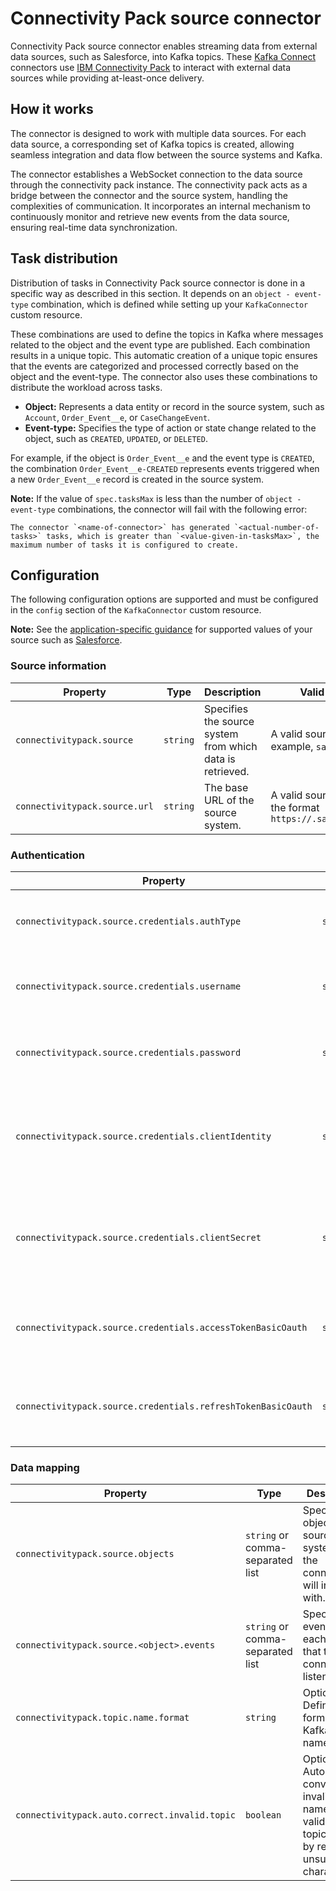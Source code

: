 # Connectivity Pack source connector

Connectivity Pack source connector enables streaming data from external data sources, such as Salesforce, into Kafka topics. These [Kafka Connect](http://kafka.apache.org/documentation.html#connect) connectors use [IBM Connectivity Pack](../ibm-connectivity-pack/README.md) to interact with external data sources while providing at-least-once delivery.

## How it works

The connector is designed to work with multiple data sources. For each data source, a corresponding set of Kafka topics is created, allowing seamless integration and data flow between the source systems and Kafka.

The connector establishes a WebSocket connection to the data source through the connectivity pack instance. The connectivity pack acts as a bridge between the connector and the source system, handling the complexities of communication. It incorporates an internal mechanism to continuously monitor and retrieve new events from the data source, ensuring real-time data synchronization.

## Task distribution

Distribution of tasks in Connectivity Pack source connector is done in a specific way as described in this section. It depends on an `object - event-type` combination, which is defined while setting up your `KafkaConnector` custom resource.

These combinations are used to define the topics in Kafka where messages related to the object and the event type are published. Each combination results in a unique topic. This automatic creation of a unique topic ensures that the events are categorized and processed correctly based on the object and the event-type. The connector also uses these combinations to distribute the workload across tasks.

- **Object:** Represents a data entity or record in the source system, such as `Account`, `Order_Event__e`, or `CaseChangeEvent`.
- **Event-type:** Specifies the type of action or state change related to the object, such as `CREATED`, `UPDATED`, or `DELETED`.

For example, if the object is `Order_Event__e` and the event type is `CREATED`, the combination `Order_Event__e-CREATED` represents events triggered when a new `Order_Event__e` record is created in the source system.

**Note:** If the value of `spec.tasksMax` is less than the number of `object - event-type` combinations, the connector will fail with the following error:

```shell
The connector `<name-of-connector>` has generated `<actual-number-of-tasks>` tasks, which is greater than `<value-given-in-tasksMax>`, the maximum number of tasks it is configured to create.
```

## Configuration

The following configuration options are supported and must be configured in the `config` section of the `KafkaConnector` custom resource.


**Note:** See the [application-specific guidance](../applications/) for supported values of your source such as [Salesforce](../applications/salesforce.md).

### Source information

| Property | Type  | Description | Valid values |
| --- | --- | --- | --- |
| `connectivitypack.source` | `string` | Specifies the source system from which data is retrieved. | A valid source, for example, `salesforce` |
| `connectivitypack.source.url` | `string` | The base URL of the source system. | A valid source URL in the format `https://.salesforce.com` |

### Authentication

| Property | Type | Description | Valid values |
| --- | --- | --- | --- |
| `connectivitypack.source.credentials.authType` | `string` | Specifies the authentication type for the source system. | Supported types, for example, `OAUTH2_PASSWORD` or `BASIC_OAUTH` |
| `connectivitypack.source.credentials.username` | `string` | The username used for authentication. Required for `OAUTH2_PASSWORD`. | The username used for authentication. |
| `connectivitypack.source.credentials.password` | `string` | The password used for authentication. Required for `OAUTH2_PASSWORD`. | The password used for authentication. |
| `connectivitypack.source.credentials.clientIdentity` | `string`  | The client ID of the source application's connected app. Required for both `OAUTH2_PASSWORD` and `BASIC_OAUTH`. | The client ID of the source application's connected app. |
| `connectivitypack.source.credentials.clientSecret` | `string`  | The client secret of the source application's connected app. Required for both `OAUTH2_PASSWORD` and `BASIC_OAUTH`. | The client secret of the source application's connected app. |
| `connectivitypack.source.credentials.accessTokenBasicOauth` | `string` | The OAuth access token used for authentication. Required for `BASIC_OAUTH`. | The OAuth access token used for authentication. |
| `connectivitypack.source.credentials.refreshTokenBasicOauth` | `string` | The refresh token used to renew the OAuth access token. Required for `BASIC_OAUTH`. | The refresh token used to renew the OAuth access token. |

### Data mapping
 
| Property | Type | Description | Valid values |
| --- | --- | --- | --- |
| `connectivitypack.source.objects` | `string` or comma-separated list | Specifies the objects in the source system that the connector will interact with. | Values depend on your source, for example in Salesforce, valid values can be `Account`, `Contact`, `Opportunity`  |
| `connectivitypack.source.<object>.events` | `string` or comma-separated list | Specifies the events for each object that the connector listens to. | Values depend on your source, for example in Salesforce, valid values can be `CREATED`, `UPDATED`, `DELETED`. |
| `connectivitypack.topic.name.format` | `string` | Optional: Defines the format for Kafka topic names. | A format containing `${object}` and `${eventType}` to create topics. Default: `${object}-${eventType}` |
| `connectivitypack.auto.correct.invalid.topic` | `boolean` | Optional: Automatically converts invalid topic names to valid Kafka topic names by replacing unsupported characters. | `true` or `false` |


